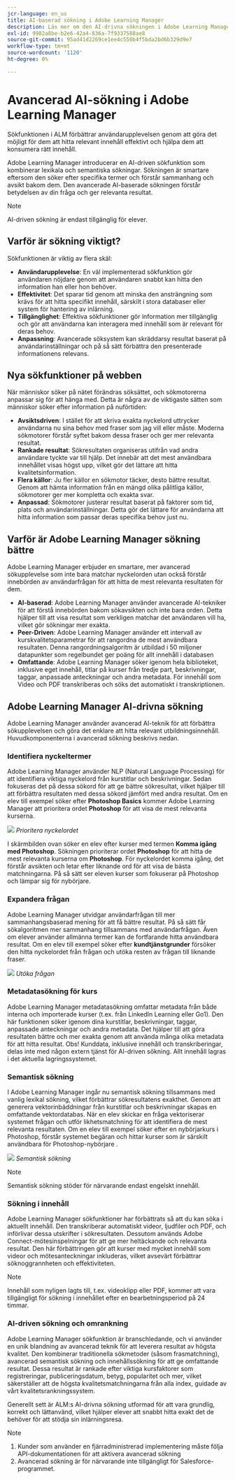 ```yaml
---
jcr-language: en_us
title: AI-baserad sökning i Adobe Learning Manager
description: Läs mer om den AI-drivna sökningen i Adobe Learning Manager
exl-id: 9982a8be-b2e6-42a4-836a-7f9337588ae8
source-git-commit: 95ad41d2269ce1ee4c550b4f5bda2bd6b329d9e7
workflow-type: tm+mt
source-wordcount: '1120'
ht-degree: 0%

---
```


# Avancerad AI-sökning i Adobe Learning Manager

Sökfunktionen i ALM förbättrar användarupplevelsen genom att göra det möjligt för dem att hitta relevant innehåll effektivt och hjälpa dem att konsumera rätt innehåll.

Adobe Learning Manager introducerar en AI-driven sökfunktion som kombinerar lexikala och semantiska sökningar. Sökningen är smartare eftersom den söker efter specifika termer och förstår sammanhang och avsikt bakom dem. Den avancerade AI-baserade sökningen förstår betydelsen av din fråga och ger relevanta resultat.

>[!NOTE]
>
>AI-driven sökning är endast tillgänglig för elever.

## Varför är sökning viktigt?

Sökfunktionen är viktig av flera skäl:

* **Användarupplevelse**: En väl implementerad sökfunktion gör användaren nöjdare genom att användaren snabbt kan hitta den information han eller hon behöver.
* **Effektivitet**: Det sparar tid genom att minska den ansträngning som krävs för att hitta specifikt innehåll, särskilt i stora databaser eller system för hantering av inlärning.
* **Tillgänglighet**: Effektiva sökfunktioner gör information mer tillgänglig och gör att användarna kan interagera med innehåll som är relevant för deras behov.
* **Anpassning**: Avancerade söksystem kan skräddarsy resultat baserat på användarinställningar och på så sätt förbättra den presenterade informationens relevans.

## Nya sökfunktioner på webben

När människor söker på nätet förändras söksättet, och sökmotorerna anpassar sig för att hänga med. Detta är några av de viktigaste sätten som människor söker efter information på nuförtiden:

* **Avsiktsdriven**: I stället för att skriva exakta nyckelord uttrycker användarna nu sina behov med fraser som jag vill eller måste. Moderna sökmotorer förstår syftet bakom dessa fraser och ger mer relevanta resultat.
* **Rankade resultat**: Sökresultaten organiseras utifrån vad andra användare tyckte var till hjälp. Det innebär att det mest användbara innehållet visas högst upp, vilket gör det lättare att hitta kvalitetsinformation.
* **Flera källor**: Ju fler källor en sökmotor täcker, desto bättre resultat. Genom att hämta information från en mängd olika pålitliga källor, sökmotorer ger mer kompletta och exakta svar.
* **Anpassad**: Sökmotorer justerar resultat baserat på faktorer som tid, plats och användarinställningar. Detta gör det lättare för användarna att hitta information som passar deras specifika behov just nu.

## Varför är Adobe Learning Manager sökning bättre

Adobe Learning Manager erbjuder en smartare, mer avancerad sökupplevelse som inte bara matchar nyckelorden utan också förstår innebörden av användarfrågan för att hitta de mest relevanta resultaten för dem.

* **AI-baserad**: Adobe Learning Manager använder avancerade AI-tekniker för att förstå innebörden bakom sökavsikten och inte bara orden. Detta hjälper till att visa resultat som verkligen matchar det användaren vill ha, vilket gör sökningar mer exakta.
* **Peer-Driven**: Adobe Learning Manager använder ett intervall av kurskvalitetsparametrar för att rangordna de mest användbara resultaten. Denna rangordningsalgoritm är utbildad i 50 miljoner datapunkter som regelbundet ger poäng för allt innehåll i databasen
* **Omfattande**: Adobe Learning Manager söker igenom hela biblioteket, inklusive eget innehåll, titlar på kurser från tredje part, beskrivningar, taggar, anpassade anteckningar och andra metadata. För innehåll som Video och PDF transkriberas och söks det automatiskt i transkriptionen.

## Adobe Learning Manager AI-drivna sökning

Adobe Learning Manager använder avancerad AI-teknik för att förbättra sökupplevelsen och göra det enklare att hitta relevant utbildningsinnehåll. Huvudkomponenterna i avancerad sökning beskrivs nedan.

### Identifiera nyckeltermer

Adobe Learning Manager använder NLP (Natural Language Processing) för att identifiera viktiga nyckelord från kurstitlar och beskrivningar. Sedan fokuseras det på dessa sökord för att ge bättre sökresultat, vilket hjälper till att förbättra resultaten med dessa sökord jämfört med andra resultat. Om en elev till exempel söker efter **Photoshop Basics** kommer Adobe Learning Manager att prioritera ordet **Photoshop** för att visa de mest relevanta kurserna.

![](assets/search-2.png)
_Prioritera nyckelordet_

I skärmbilden ovan söker en elev efter kurser med termen **Komma igång med Photoshop**. Sökningen prioriterar ordet **Photoshop** för att hitta de mest relevanta kurserna om **Photoshop**. För nyckelordet komma igång, det förstår avsikten och letar efter liknande ord för att visa de bästa matchningarna. På så sätt ser eleven kurser som fokuserar på Photoshop och lämpar sig för nybörjare.

### Expandera frågan

Adobe Learning Manager utvidgar användarfrågan till mer sammanhangsbaserad mening för att få bättre resultat. På så sätt får sökalgoritmen mer sammanhang tillsammans med användarfrågan. Även om elever använder allmänna termer kan de fortfarande hitta användbara resultat. Om en elev till exempel söker efter **kundtjänstgrunder** försöker den hitta nyckelordet från frågan och utöka resten av frågan till liknande fraser.

![](assets/search-1.png)
_Utöka frågan_

### Metadatasökning för kurs

Adobe Learning Manager metadatasökning omfattar metadata från både interna och importerade kurser (t.ex. från LinkedIn Learning eller Go1). Den här funktionen söker igenom dina kurstitlar, beskrivningar, taggar, anpassade anteckningar och andra metadata. Det hjälper till att göra resultaten bättre och mer exakta genom att använda många olika metadata för att hitta resultat.
Obs! Kunddata, inklusive innehåll och transkriberingar, delas inte med någon extern tjänst för AI-driven sökning. Allt innehåll lagras i det aktuella lagringssystemet.

### Semantisk sökning

I Adobe Learning Manager ingår nu semantisk sökning tillsammans med vanlig lexikal sökning, vilket förbättrar sökresultatens exakthet. Genom att generera vektorinbäddningar från kurstitlar och beskrivningar skapas en omfattande vektordatabas. När en elev skickar en fråga vektoriserar systemet frågan och utför likhetsmatchning för att identifiera de mest relevanta resultaten. Om en elev till exempel söker efter en nybörjarkurs i Photoshop, förstår systemet begäran och hittar kurser som är särskilt användbara för Photoshop-nybörjare .

![](assets/semantic-search.png)
_Semantisk sökning_

>[!NOTE]
>
>Semantisk sökning stöder för närvarande endast engelskt innehåll.

### Sökning i innehåll

Adobe Learning Manager sökfunktioner har förbättrats så att du kan söka i aktuellt innehåll. Den transkriberar automatiskt videor, ljudfiler och PDF, och införlivar dessa utskrifter i sökresultaten. Dessutom används Adobe Connect-mötesinspelningar för att ge mer heltäckande och relevanta resultat. Den här förbättringen gör att kurser med mycket innehåll som videor och mötesanteckningar inkluderas, vilket avsevärt förbättrar söknoggrannheten och effektiviteten.

>[!NOTE]
>
>Innehåll som nyligen lagts till, t.ex. videoklipp eller PDF, kommer att vara tillgängligt för sökning i innehållet efter en bearbetningsperiod på 24 timmar.

### AI-driven sökning och omrankning

Adobe Learning Manager sökfunktion är branschledande, och vi använder en unik blandning av avancerad teknik för att leverera resultat av högsta kvalitet. Den kombinerar traditionella sökmetoder (såsom frasmatchning), avancerad semantisk sökning och innehållssökning för att ge omfattande resultat. Dessa resultat är rankade efter viktiga kursfaktorer som registreringar, publiceringsdatum, betyg, popularitet och mer, vilket säkerställer att de högsta kvalitetsmatchningarna från alla index, guidade av vårt kvalitetsrankningssystem.

Generellt sett är ALM:s AI-drivna sökning utformad för att vara grundlig, korrekt och lättanvänd, vilket hjälper elever att snabbt hitta exakt det de behöver för att stödja sin inlärningsresa.


>[!NOTE]
>
>1. Kunder som använder en fjärradministrerad implementering måste följa API-dokumentationen för att aktivera avancerad sökning
>2. Avancerad sökning är för närvarande inte tillgängligt för Salesforce-programmet.
